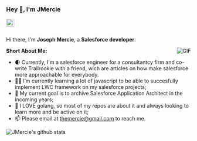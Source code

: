 ### Hey 👋, I'm JMercie

<a href="https://www.linkedin.com/in/joseph-mercie-campos-505009155/">
  <img align="left" alt="Joseph LinkdeIn" width="22px" src="https://cdn.jsdelivr.net/npm/simple-icons@v3/icons/linkedin.svg" />
</a>

<br />
<br />

Hi there, I'm **Joseph Mercie**, a **Salesforce developer**. 

  <img align="right" alt="GIF" src="https://i.pinimg.com/originals/e4/26/70/e426702edf874b181aced1e2fa5c6cde.gif" />

**Short About Me:**

- 🌒 Currently, I'm a salesforce engineer for a consultantcy firm and co-write Trailrookie with a friend, wich are articles on how make salesforce more     approachable for everybody.
- 👨‍💻 I’m currently learning a lot of javascript to be able to succesfully implement LWC framework on my salesforce projects; 
- 🙌 My current goal is to archive Salesforce Application Architect in the incoming years;
- 💎 I LOVE golang, so most of my repos are about it and always looking to learn more and be active on it;
- 📫 Please email at themercie@gmail.com to reach me.


![JMercie's github stats](https://github-readme-stats.vercel.app/api?username=JMercie&show_icons=true&hide_border=true)
